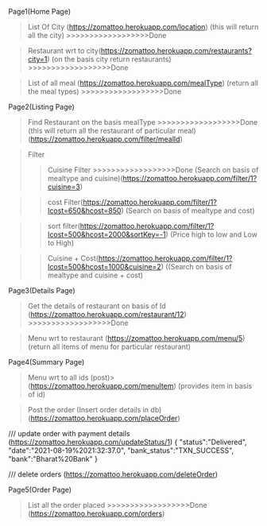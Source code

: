 Page1(Home Page)
> List Of City (https://zomattoo.herokuapp.com/location)
(this will return all the city) >>>>>>>>>>>>>>>>>>Done

> Restaurant wrt to city(https://zomattoo.herokuapp.com/restaurants?city=1)
(on the basis city return restaurants) >>>>>>>>>>>>>>>>>>Done

> List of all meal (https://zomattoo.herokuapp.com/mealType)
(return all the meal types) >>>>>>>>>>>>>>>>>>Done

Page2(Listing Page)
> Find Restaurant on the basis mealType  >>>>>>>>>>>>>>>>>>Done
(this will return all the restaurant of particular meal)
(https://zomattoo.herokuapp.com/filter/mealId)

> Filter
>> Cuisine Filter >>>>>>>>>>>>>>>>>>Done
(Search on basis of mealtype and cuisine)(https://zomattoo.herokuapp.com/filter/1?cuisine=3)

>> cost Filter(https://zomattoo.herokuapp.com/filter/1?lcost=650&hcost=850)
(Search on basis of mealtype and cost)

>> sort filter(https://zomattoo.herokuapp.com/filter/1?lcost=500&hcost=2000&sortKey=-1)
(Price high to low and Low to High)

>> Cuisine + Cost(https://zomattoo.herokuapp.com/filter/1?lcost=500&hcost=1000&cuisine=2)
((Search on basis of mealtype and cuisine + cost)

Page3(Details Page)
> Get the details of restaurant on basis of Id
(https://zomattoo.herokuapp.com/restaurant/12)  >>>>>>>>>>>>>>>>>>Done

> Menu wrt to restaurant (https://zomattoo.herokuapp.com/menu/5)
(return all items of menu for particular restaurant)

Page4(Summary Page)
> Menu wrt to all ids (post)> (https://zomattoo.herokuapp.com/menuItem)
(provides item in basis of id)

> Post the order
(Insert order details in db)
(https://zomattoo.herokuapp.com/placeOrder)

/// update order with payment details
(https://zomattoo.herokuapp.com/updateStatus/1)
{
	"status":"Delivered",
	"date":"2021-08-19%2021:32:37.0",
	"bank_status":"TXN_SUCCESS",
	"bank":"Bharat%20Bank"
}
           


/// delete orders
(https://zomattoo.herokuapp.com/deleteOrder)

Page5(Order Page)
> List all the order placed >>>>>>>>>>>>>>>>>>Done
(https://zomattoo.herokuapp.com/orders)